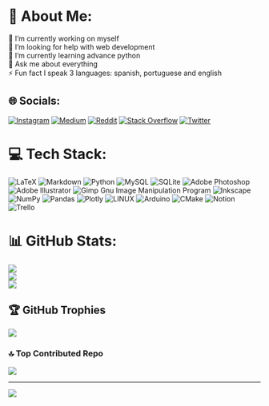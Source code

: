 # 💫 About Me:
🔭 I’m currently working on myself<br>🤝 I’m looking for help with web development<br>🌱 I’m currently learning advance python<br>💬 Ask me about everything<br>⚡ Fun fact I speak 3 languages: spanish, portuguese and english


## 🌐 Socials:
[![Instagram](https://img.shields.io/badge/Instagram-%23E4405F.svg?logo=Instagram&logoColor=white)](https://instagram.com/09Cristian01) [![Medium](https://img.shields.io/badge/Medium-12100E?logo=medium&logoColor=white)](https://medium.com/@09Cristian01) [![Reddit](https://img.shields.io/badge/Reddit-%23FF4500.svg?logo=Reddit&logoColor=white)](https://reddit.com/user/09Cristian01) [![Stack Overflow](https://img.shields.io/badge/-Stackoverflow-FE7A16?logo=stack-overflow&logoColor=white)](https://stackoverflow.com/users/user:172303) [![Twitter](https://img.shields.io/badge/Twitter-%231DA1F2.svg?logo=Twitter&logoColor=white)](https://twitter.com/09Cristian01) 

# 💻 Tech Stack:
![LaTeX](https://img.shields.io/badge/latex-%23008080.svg?style=for-the-badge&logo=latex&logoColor=white) ![Markdown](https://img.shields.io/badge/markdown-%23000000.svg?style=for-the-badge&logo=markdown&logoColor=white) ![Python](https://img.shields.io/badge/python-3670A0?style=for-the-badge&logo=python&logoColor=ffdd54) ![MySQL](https://img.shields.io/badge/mysql-%2300f.svg?style=for-the-badge&logo=mysql&logoColor=white) ![SQLite](https://img.shields.io/badge/sqlite-%2307405e.svg?style=for-the-badge&logo=sqlite&logoColor=white) ![Adobe Photoshop](https://img.shields.io/badge/adobephotoshop-%2331A8FF.svg?style=for-the-badge&logo=adobephotoshop&logoColor=white) ![Adobe Illustrator](https://img.shields.io/badge/adobeillustrator-%23FF9A00.svg?style=for-the-badge&logo=adobeillustrator&logoColor=white) ![Gimp Gnu Image Manipulation Program](https://img.shields.io/badge/Gimp-657D8B?style=for-the-badge&logo=gimp&logoColor=FFFFFF) ![Inkscape](https://img.shields.io/badge/Inkscape-e0e0e0?style=for-the-badge&logo=inkscape&logoColor=080A13) ![NumPy](https://img.shields.io/badge/numpy-%23013243.svg?style=for-the-badge&logo=numpy&logoColor=white) ![Pandas](https://img.shields.io/badge/pandas-%23150458.svg?style=for-the-badge&logo=pandas&logoColor=white) ![Plotly](https://img.shields.io/badge/Plotly-%233F4F75.svg?style=for-the-badge&logo=plotly&logoColor=white) ![LINUX](https://img.shields.io/badge/Linux-FCC624?style=for-the-badge&logo=linux&logoColor=black) ![Arduino](https://img.shields.io/badge/-Arduino-00979D?style=for-the-badge&logo=Arduino&logoColor=white) ![CMake](https://img.shields.io/badge/CMake-%23008FBA.svg?style=for-the-badge&logo=cmake&logoColor=white) ![Notion](https://img.shields.io/badge/Notion-%23000000.svg?style=for-the-badge&logo=notion&logoColor=white) ![Trello](https://img.shields.io/badge/Trello-%23026AA7.svg?style=for-the-badge&logo=Trello&logoColor=white)
# 📊 GitHub Stats:
![](https://github-readme-stats.vercel.app/api?username=09Cristian01&theme=nord&hide_border=false&include_all_commits=true&count_private=true)<br/>
![](https://github-readme-streak-stats.herokuapp.com/?user=09Cristian01&theme=nord&hide_border=false)<br/>
![](https://github-readme-stats.vercel.app/api/top-langs/?username=09Cristian01&theme=nord&hide_border=false&include_all_commits=true&count_private=true&layout=compact)

## 🏆 GitHub Trophies
![](https://github-profile-trophy.vercel.app/?username=09Cristian01&theme=nord&no-frame=false&no-bg=false&margin-w=4)

### 🔝 Top Contributed Repo
![](https://github-contributor-stats.vercel.app/api?username=09Cristian01&limit=5&theme=nord&combine_all_yearly_contributions=true)

---
[![](https://visitcount.itsvg.in/api?id=09Cristian01&icon=5&color=0)](https://visitcount.itsvg.in)

<!-- Proudly created with GPRM ( https://gprm.itsvg.in ) -->
